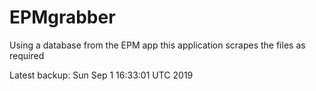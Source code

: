# EPMgrabber
Using a database from the EPM app this application scrapes the files as required


Latest backup: Sun Sep 1 16:33:01 UTC 2019
